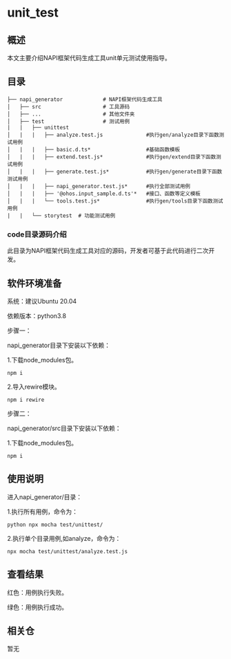 # unit_test

## 概述
本文主要介绍NAPI框架代码生成工具unit单元测试使用指导。

## 目录

	├── napi_generator             # NAPI框架代码生成工具
	│   ├── src                    # 工具源码
	│   ├── ...                    # 其他文件夹
	│   ├── test                   # 测试用例
	|   |   ├── unittest
	│   |   |   ├── analyze.test.js              #执行gen/analyze目录下函数测试用例 
	│   |   |   ├── basic.d.ts*                  #基础函数模板
	│   |   |   ├── extend.test.js*              #执行gen/extend目录下函数测试用例 
	│   |   |   ├── generate.test.js*            #执行gen/generate目录下函数测试用例 
	│   |   |   ├── napi_generator.test.js*      #执行全部测试用例
	│   |   |   ├── '@ohos.input_sample.d.ts'*   #接口、函数等定义模板
	│   |   |   └── tools.test.js*               #执行gen/tools目录下函数测试用例 
	|   |   └── storytest  # 功能测试用例
	 
### code目录源码介绍

此目录为NAPI框架代码生成工具对应的源码，开发者可基于此代码进行二次开发。

## 软件环境准备

系统：建议Ubuntu 20.04

依赖版本：python3.8


步骤一：

napi_generator目录下安装以下依赖：

1.下载node_modules包。

	npm i

2.导入rewire模块。

	npm i rewire

步骤二：

napi_generator/src目录下安装以下依赖：

1.下载node_modules包。

	npm i  



## 使用说明

进入napi_generator/目录：

1.执行所有用例，命令为：

	python npx mocha test/unittest/

2.执行单个目录用例,如analyze，命令为：

	npx mocha test/unittest/analyze.test.js


## 查看结果

红色：用例执行失败。

绿色：用例执行成功。


## 相关仓

暂无

